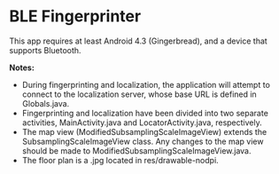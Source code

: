 # BLE Fingerprinter #

This app requires at least Android 4.3 (Gingerbread), and a device that supports Bluetooth.

**Notes:**

* During fingerprinting and localization, the application will attempt to connect to the localization server, whose base URL is defined in Globals.java.
* Fingerprinting and localization have been divided into two separate activities, MainActivity.java and LocatorActivity.java, respectively.
* The map view (ModifiedSubsamplingScaleImageView) extends the SubsamplingScaleImageView class. Any changes to the map view should be made to ModifiedSubsamplingScaleImageView.java.
* The floor plan is a .jpg located in res/drawable-nodpi.